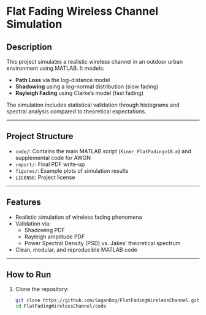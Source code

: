 # Flat Fading Wireless Channel Simulation

## Description
This project simulates a realistic wireless channel in an outdoor urban environment using MATLAB. It models:

- **Path Loss** via the log-distance model
- **Shadowing** using a log-normal distribution (slow fading)
- **Rayleigh Fading** using Clarke’s model (fast fading)

The simulation includes statistical validation through histograms and spectral analysis compared to theoretical expectations.

---

## Project Structure

- `code/`: Contains the main MATLAB script (`Kiner_FlatFadingv18.m`) and supplemental code for AWGN
- `report/`: Final PDF write-up
- `figures/`: Example plots of simulation results
- `LICENSE`: Project license

---

## Features

- Realistic simulation of wireless fading phenomena
- Validation via:
  - Shadowing PDF
  - Rayleigh amplitude PDF
  - Power Spectral Density (PSD) vs. Jakes’ theoretical spectrum
- Clean, modular, and reproducible MATLAB code

---

## How to Run

1. Clone the repository:
   ```bash
   git clone https://github.com/SaganDog/FlatFadingWirelessChannel.git
   cd FlatFadingWirelessChannel/code
